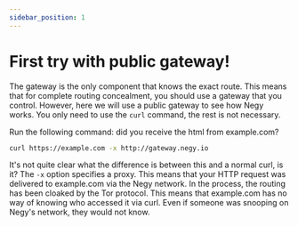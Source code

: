 ```yaml
---
sidebar_position: 1
---
```


# First try with public gateway!

The gateway is the only component that knows the exact route. This means that for complete routing concealment, you should use a gateway that you control. However, here we will use a public gateway to see how Negy works. You only need to use the `curl` command, the rest is not necessary.

Run the following command: did you receive the html from example.com?

```bash
curl https://example.com -x http://gateway.negy.io
```

It's not quite clear what the difference is between this and a normal curl, is it? The `-x` option specifies a proxy. This means that your HTTP request was delivered to example.com via the Negy network. In the process, the routing has been cloaked by the Tor protocol. This means that example.com has no way of knowing who accessed it via curl. Even if someone was snooping on Negy's network, they would not know.

